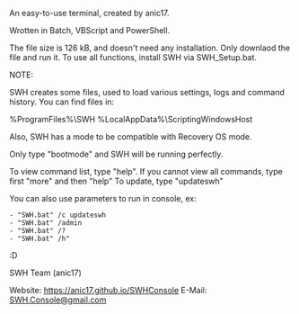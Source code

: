An easy-to-use terminal, created by anic17.

Wrotten in Batch, VBScript and PowerShell.

The file size is 126 kB, and doesn't need any installation. Only downlaod the file and run it.
To use all functions, install SWH via SWH_Setup.bat.


NOTE:

SWH creates some files, used to load various settings, logs and command history.
You can find files in:

%ProgramFiles%\SWH
%LocalAppData%\ScriptingWindowsHost

Also, SWH has a mode to be compatible with Recovery OS mode.

Only type "bootmode" and SWH will be running perfectly.

To view command list, type "help". If you cannot view all commands, type first "more" and then "help"
To update, type "updateswh"

You can also use parameters to run in console, ex:

	- "SWH.bat" /c updateswh
	- "SWH.bat" /admin
	- "SWH.bat" /?
	- "SWH.bat" /h"


:D

SWH Team (anic17)

Website: https://anic17.github.io/SWHConsole
E-Mail: SWH.Console@gmail.com
